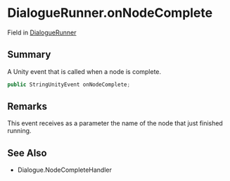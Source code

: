 # DialogueRunner.onNodeComplete

Field in [DialogueRunner](api/csharp/yarn.unity.dialoguerunner.md)

## Summary


A Unity event that is called when a node is complete.


```csharp
public StringUnityEvent onNodeComplete;
```

## Remarks


This event receives as a parameter the name of the node that
just finished running.


## See Also

* Dialogue.NodeCompleteHandler

